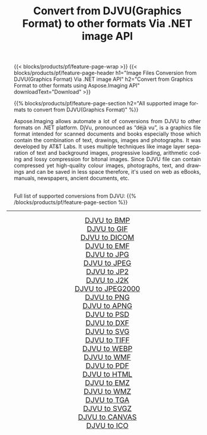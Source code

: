 ﻿---
title: Convert from DJVU(Graphics Format) to other formats Via .NET image API 
weight: 3920
url: /net/conversion/from/djvu/ 
lang: en
langdirlevel: 2
locales: zh-hans,ja,it,ru,de,es,fr,nl,id,lt,pl,pt,vi,tr,ko,zh-hant,ar,hi,th,sv,cs,uk,he
description: Using Aspose.Imaging for .NET you can easily convert from DJVU(Graphics Format) to other formats
---

{{< blocks/products/pf/feature-page-wrap >}}
{{< blocks/products/pf/feature-page-header h1="Image Files Conversion from DJVU(Graphics Format) Via .NET image API" h2="Convert from Graphics Format to other formats using Aspose.Imaging API" downloadText="Download" >}}


{{% blocks/products/pf/feature-page-section  h2="All supported image formats to convert from DJVU(Graphics Format)" %}}
<p align=justify>Aspose.Imaging allows automate a lot of conversions from DJVU to other formats on .NET platform. DjVu, pronounced as “déjà vu”, is a graphics file format intended for scanned documents and books especially those which contain the combination of text, drawings, images and photographs. It was developed by AT&T Labs. It uses multiple techniques like image layer separation of text and background images, progressive loading, arithmetic coding and lossy compression for bitonal images. Since DJVU file can contain compressed yet high-quality colour images, photographs, text, and drawings and can be saved in less space therefore, it's used on web as eBooks, manuals, newspapers, ancient documents, etc.</p>
<br/>
Full list of supported conversions from DJVU:
{{% /blocks/products/pf/feature-page-section %}}
<div class="container-fluid productfamilypage bg-gray">
    <div class="convertypes bg-gray agp-content section">
        <div class="container">
		<hr style="margin-left:-20px;"/>
		<div class="row other-converters" style="gap: 10px;font-size: 19px;text-align:center;">
		    <div class='col-md-2 other-converter remove-lp remove-rp'><a href="/imaging/net/conversion/djvu-to-bmp/" style="padding:15px;">DJVU to BMP</a></div><div class='col-md-2 other-converter remove-lp remove-rp'><a href="/imaging/net/conversion/djvu-to-gif/" style="padding:15px;">DJVU to GIF</a></div><div class='col-md-2 other-converter remove-lp remove-rp'><a href="/imaging/net/conversion/djvu-to-dicom/" style="padding:15px;">DJVU to DICOM</a></div><div class='col-md-2 other-converter remove-lp remove-rp'><a href="/imaging/net/conversion/djvu-to-emf/" style="padding:15px;">DJVU to EMF</a></div><div class='col-md-2 other-converter remove-lp remove-rp'><a href="/imaging/net/conversion/djvu-to-jpg/" style="padding:15px;">DJVU to JPG</a></div><div class='col-md-2 other-converter remove-lp remove-rp'><a href="/imaging/net/conversion/djvu-to-jpeg/" style="padding:15px;">DJVU to JPEG</a></div><div class='col-md-2 other-converter remove-lp remove-rp'><a href="/imaging/net/conversion/djvu-to-jp2/" style="padding:15px;">DJVU to JP2</a></div><div class='col-md-2 other-converter remove-lp remove-rp'><a href="/imaging/net/conversion/djvu-to-j2k/" style="padding:15px;">DJVU to J2K</a></div><div class='col-md-2 other-converter remove-lp remove-rp'><a href="/imaging/net/conversion/djvu-to-jpeg2000/" style="padding:15px;">DJVU to JPEG2000</a></div><div class='col-md-2 other-converter remove-lp remove-rp'><a href="/imaging/net/conversion/djvu-to-png/" style="padding:15px;">DJVU to PNG</a></div><div class='col-md-2 other-converter remove-lp remove-rp'><a href="/imaging/net/conversion/djvu-to-apng/" style="padding:15px;">DJVU to APNG</a></div><div class='col-md-2 other-converter remove-lp remove-rp'><a href="/imaging/net/conversion/djvu-to-psd/" style="padding:15px;">DJVU to PSD</a></div><div class='col-md-2 other-converter remove-lp remove-rp'><a href="/imaging/net/conversion/djvu-to-dxf/" style="padding:15px;">DJVU to DXF</a></div><div class='col-md-2 other-converter remove-lp remove-rp'><a href="/imaging/net/conversion/djvu-to-svg/" style="padding:15px;">DJVU to SVG</a></div><div class='col-md-2 other-converter remove-lp remove-rp'><a href="/imaging/net/conversion/djvu-to-tiff/" style="padding:15px;">DJVU to TIFF</a></div><div class='col-md-2 other-converter remove-lp remove-rp'><a href="/imaging/net/conversion/djvu-to-webp/" style="padding:15px;">DJVU to WEBP</a></div><div class='col-md-2 other-converter remove-lp remove-rp'><a href="/imaging/net/conversion/djvu-to-wmf/" style="padding:15px;">DJVU to WMF</a></div><div class='col-md-2 other-converter remove-lp remove-rp'><a href="/imaging/net/conversion/djvu-to-pdf/" style="padding:15px;">DJVU to PDF</a></div><div class='col-md-2 other-converter remove-lp remove-rp'><a href="/imaging/net/conversion/djvu-to-html/" style="padding:15px;">DJVU to HTML</a></div><div class='col-md-2 other-converter remove-lp remove-rp'><a href="/imaging/net/conversion/djvu-to-emz/" style="padding:15px;">DJVU to EMZ</a></div><div class='col-md-2 other-converter remove-lp remove-rp'><a href="/imaging/net/conversion/djvu-to-wmz/" style="padding:15px;">DJVU to WMZ</a></div><div class='col-md-2 other-converter remove-lp remove-rp'><a href="/imaging/net/conversion/djvu-to-tga/" style="padding:15px;">DJVU to TGA</a></div><div class='col-md-2 other-converter remove-lp remove-rp'><a href="/imaging/net/conversion/djvu-to-svgz/" style="padding:15px;">DJVU to SVGZ</a></div><div class='col-md-2 other-converter remove-lp remove-rp'><a href="/imaging/net/conversion/djvu-to-canvas/" style="padding:15px;">DJVU to CANVAS</a></div><div class='col-md-2 other-converter remove-lp remove-rp'><a href="/imaging/net/conversion/djvu-to-ico/" style="padding:15px;">DJVU to ICO</a></div>
                </div>
        </div>
    </div>
</div>
<br/>

